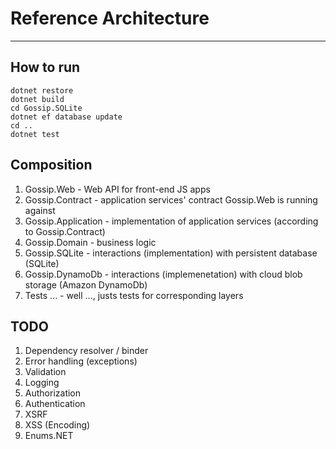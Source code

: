 # Reference Architecture
---

## How to run

```
dotnet restore
dotnet build
cd Gossip.SQLite
dotnet ef database update
cd ..
dotnet test
```

## Composition

1. Gossip.Web - Web API for front-end JS apps
1. Gossip.Contract - application services' contract Gossip.Web is running against
1. Gossip.Application - implementation of application services (according to Gossip.Contract)
1. Gossip.Domain - business logic
1. Gossip.SQLite - interactions (implementation) with persistent database (SQLite)
1. Gossip.DynamoDb - interactions (implemenetation) with cloud blob storage (Amazon DynamoDb)
1. Tests ... - well ..., justs tests for corresponding layers

## TODO

1. Dependency resolver / binder
1. Error handling (exceptions)
1. Validation
1. Logging
1. Authorization
1. Authentication
1. XSRF
1. XSS (Encoding)
1. Enums.NET